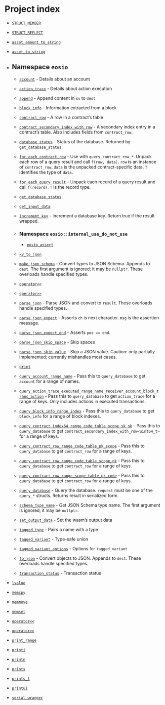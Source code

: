 # Project index

  - [`STRUCT_MEMBER`](doc_struct_reflection.md#standardese-reflection)

  - [`STRUCT_REFLECT`](doc_struct_reflection.md#standardese-reflection)

  - [`asset_amount_to_string`](doc_temp_placeholders.md#standardese-temp_placeholders-hpp)

  - [`asset_to_string`](doc_temp_placeholders.md#standardese-temp_placeholders-hpp)

  - ## Namespace `eosio`
    
      - [`account`](doc_database.md#standardese-eosio__account) - Details about an account
    
      - [`action_trace`](doc_database.md#standardese-eosio__action_trace) - Details about action execution
    
      - [`append`](doc_to_json.md#standardese-eosio__append-std__vector-char---std__string_view-) - Append content in `sv` to `dest`
    
      - [`block_info`](doc_database.md#standardese-eosio__block_info) - Information extracted from a block
    
      - [`contract_row`](doc_database.md#standardese-eosio__contract_row) - A row in a contract’s table
    
      - [`contract_secondary_index_with_row`](doc_database.md#standardese-eosio__contract_secondary_index_with_row-T-) - A secondary index entry in a contract’s table. Also includes fields from `contract_row`.
    
      - [`database_status`](doc_database.md#standardese-eosio__database_status) - Status of the database. Returned by `get_database_status`.
    
      - [`for_each_contract_row`](doc_database.md#standardese-eosio__for_each_contract_row-T-F--std__vector-char-const--F-) - Use with `query_contract_row_*`. Unpack each row of a query result and call `f(row, data)`. `row` is an instance of `contract_row`. `data` is the unpacked contract-specific data. `T` identifies the type of `data`.
    
      - [`for_each_query_result`](doc_database.md#standardese-eosio__for_each_query_result-T-F--std__vector-char-const--F-) - Unpack each record of a query result and call `f(record)`. `T` is the record type.
    
      - [`get_database_status`](doc_database.md#standardese-eosio)
    
      - [`get_input_data`](doc_input_output.md#standardese-eosio)
    
      - [`increment_key`](doc_database.md#standardese-eosio__increment_key-uint8_t--) - Increment a database key. Return true if the result wrapped.
    
      - ### Namespace `eosio::internal_use_do_not_use`
        
          - [`eosio_assert`](doc_temp_placeholders.md#standardese-eosio__internal_use_do_not_use)
    
      - [`kv_to_json`](doc_to_json.md#standardese-eosio)
    
      - [`make_json_schema`](doc_schema.md#standardese-eosio__make_json_schema-std__string_view--std__vector-char---) - Convert types to JSON Schema. Appends to `dest`. The first argument is ignored; it may be `nullptr`. These overloads handle specified types.
    
      - [`operator<<`](doc_temp_placeholders.md#standardese-eosio)
    
      - [`operator>>`](doc_temp_placeholders.md#standardese-eosio)
    
      - [`parse_json`](doc_parse_json.md#standardese-eosio__parse_json-std__string_view--charconst---charconst--) - Parse JSON and convert to `result`. These overloads handle specified types.
    
      - [`parse_json_expect`](doc_parse_json.md#standardese-eosio__parse_json_expect-charconst---charconst--char-charconst--) - Asserts `ch` is next character. `msg` is the assertion message.
    
      - [`parse_json_expect_end`](doc_parse_json.md#standardese-eosio__parse_json_expect_end-charconst---charconst--) - Asserts `pos == end`.
    
      - [`parse_json_skip_space`](doc_parse_json.md#standardese-eosio__parse_json_skip_space-charconst---charconst--) - Skip spaces
    
      - [`parse_json_skip_value`](doc_parse_json.md#standardese-eosio__parse_json_skip_value-charconst---charconst--) - Skip a JSON value. Caution: only partially implemented; currently mishandles most cases.
    
      - [`print`](doc_temp_placeholders.md#standardese-eosio)
    
      - [`query_account_range_name`](doc_database.md#standardese-eosio__query_account_range_name) - Pass this to `query_database` to get `account` for a range of names.
    
      - [`query_action_trace_executed_range_name_receiver_account_block_trans_action`](doc_database.md#standardese-eosio__query_action_trace_executed_range_name_receiver_account_block_trans_action) - Pass this to `query_database` to get `action_trace` for a range of keys. Only includes actions in executed transactions.
    
      - [`query_block_info_range_index`](doc_database.md#standardese-eosio__query_block_info_range_index) - Pass this to `query_database` to get `block_info` for a range of block indexes.
    
      - [`query_contract_index64_range_code_table_scope_sk_pk`](doc_database.md#standardese-eosio__query_contract_index64_range_code_table_scope_sk_pk) - Pass this to `query_database` to get `contract_secondary_index_with_row<uint64_t>` for a range of keys.
    
      - [`query_contract_row_range_code_table_pk_scope`](doc_database.md#standardese-eosio__query_contract_row_range_code_table_pk_scope) - Pass this to `query_database` to get `contract_row` for a range of keys.
    
      - [`query_contract_row_range_code_table_scope_pk`](doc_database.md#standardese-eosio__query_contract_row_range_code_table_scope_pk) - Pass this to `query_database` to get `contract_row` for a range of keys.
    
      - [`query_contract_row_range_scope_table_pk_code`](doc_database.md#standardese-eosio__query_contract_row_range_scope_table_pk_code) - Pass this to `query_database` to get `contract_row` for a range of keys.
    
      - [`query_database`](doc_database.md#standardese-eosio__query_database-T--Tconst--) - Query the database. `request` must be one of the `query_*` structs. Returns result in serialized form.
    
      - [`schema_type_name`](doc_schema.md#standardese-eosio__schema_type_name-T--T--) - Get JSON Schema type name. The first argument is ignored; it may be `nullptr`.
    
      - [`set_output_data`](doc_input_output.md#standardese-set_output_data-charconst--charconst--) - Set the wasm’s output data
    
      - [`tagged_type`](doc_tagged_variant.md#standardese-eosio__tagged_type-N-T-) - Pairs a name with a type
    
      - [`tagged_variant`](doc_tagged_variant.md#standardese-eosio__tagged_variant-Options-NamedTypes-) - Type-safe union
    
      - [`tagged_variant_options`](doc_tagged_variant.md#standardese-eosio__tagged_variant_options) - Options for `tagged_variant`
    
      - [`to_json`](doc_to_json.md#standardese-eosio__to_json-std__string_view-std__vector-char---) - Convert objects to JSON. Appends to `dest`. These overloads handle specified types.
    
      - [`transaction_status`](doc_database.md#standardese-eosio__transaction_status) - Transaction status

  - [`lvalue`](doc_temp_placeholders.md#standardese-temp_placeholders-hpp)

  - [`memcpy`](doc_temp_placeholders.md#standardese-temp_placeholders-cpp)

  - [`memmove`](doc_temp_placeholders.md#standardese-temp_placeholders-cpp)

  - [`memset`](doc_temp_placeholders.md#standardese-temp_placeholders-cpp)

  - [`operator<<`](doc_temp_placeholders.md#standardese-temp_placeholders-hpp)

  - [`operator>>`](doc_temp_placeholders.md#standardese-temp_placeholders-hpp)

  - [`print_range`](doc_temp_placeholders.md#standardese-temp_placeholders-hpp)

  - [`printi`](doc_temp_placeholders.md#standardese-temp_placeholders-cpp)

  - [`printn`](doc_temp_placeholders.md#standardese-temp_placeholders-cpp)

  - [`prints`](doc_temp_placeholders.md#standardese-temp_placeholders-cpp)

  - [`prints_l`](doc_temp_placeholders.md#standardese-temp_placeholders-cpp)

  - [`printui`](doc_temp_placeholders.md#standardese-temp_placeholders-cpp)

  - [`serial_wrapper`](doc_temp_placeholders.md#standardese-temp_placeholders-hpp)
